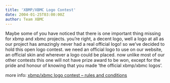 ```yaml
---
title: 'XBMP/XBMC Logo Contest'
date: 2004-01-25T03:00:00Z
author: Team XBMC
---
```

Maybe some of you have noticed that there is one important thing missing for xbmp and xbmc projects. you’re right, a decent logo, well a logo at all as our project has amazingly never had a real official logo! so we’ve decided to hold this open logo contest. we need an official logo to use on our website, an official skin and wherever a logo could be placed. now unlike most of our other contests this one will not have prize award to be won, except for the pride and honour of knowing that you made ‘the official xbmp/xbmc logos’.

 more info: [xbmp/xbmc logo contest – rules and conditions](http://www.xboxmediaplayer.de/cgi-bin/forums/ikonboard.pl?act=st;f=1;t=1290)

 